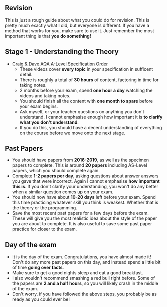 ## Revision
This is just a rough guide about what you could do for revision. This is pretty much exactly what I did, but everyone is different. If you have a method that works for you, make sure to use it. Just remember the most important thing is that **you do something!**
## Stage 1 - Understanding the Theory
* [Craig & Dave AQA A-Level Specification Order](https://www.youtube.com/watch?v=W-wnX5bXN7M&list=PLCiOXwirraUDUYF_qDYcZV8Hce8dsE_Ho&ab_channel=Craig%27n%27Dave)
  * These videos cover **every topic** in your specification in sufficent detail.
  * There is roughly a total of **30 hours** of content, factoring in time for taking notes.
  * 2 months before your exam, spend **one hour a day** watching the videos and taking notes.
  * You should finish all the content with **one month to spare** before your exam begins.
  * Ask myself, or your teacher questions on anything you don't understand. I cannot emphasise enough how important it is **to clarify what you don't understand**.
  * If you do this, you should have a decent understanding of everything on the course before we move onto the next stage.

## Past Papers
  * You should have papers from **2016-2019**, as well as the specimen papers to complete. This is around **20 papers** including AS-Level papers, which you should complete again.
  * Complete **1-2 papers per day**, asking questions about answer answers you gave that were incorrect. Again I cannot emphasise **how important this is**. If you don't clarify your understanding, you won't do any better when a similar question comes up on your exam.
  * You should now have about **10-20 days** left before your exam. Spend this time practicing whatever skill you think is weakest. Whether that is the theory or the programming.
  * Save the most recent past papers for a few days before the exam. These will give you the most realistic idea about the style of the paper you are about to complete. It is also useful to save some past paper practice for closer to the exam.

## Day of the exam
  * It is the day of the exam. Congratulations, you have almost made it! Don't do any more past papers on this day, and instead spend a little bit of time **going over facts**.
  * Make sure to get a good nights sleep and eat a good breakfast. 
  * I also wouldn't recommend smashing a red bull right before. Some of the papers are **2 and a half hours**, so you will likely crash in the middle of the exam.
  * Don't worry, if you have followed the above steps, you probably be as ready as you could ever be!

